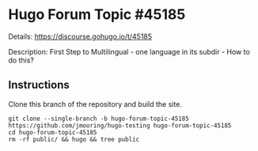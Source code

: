 # Hugo Forum Topic #45185

Details: <https://discourse.gohugo.io/t/45185>

Description: First Step to Multilingual - one language in its subdir - How to do this?

## Instructions

Clone this branch of the repository and build the site.

```text
git clone --single-branch -b hugo-forum-topic-45185 https://github.com/jmooring/hugo-testing hugo-forum-topic-45185
cd hugo-forum-topic-45185
rm -rf public/ && hugo && tree public
```
